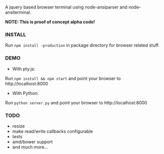 A jquery based browser terminal using node-ansiparser and node-ansiterminal.

**NOTE: This is proof of concept alpha code!**

### INSTALL

Run `npm install -production` in package directory for browser related stuff.

### DEMO

* With pty.js:

Run `npm install && npm start` and point your browser to http://localhost:8000

* With Python:

Run `python server.py` and point your browser to http://localhost:8000

### TODO
* resize
* make read/write callbacks configurable
* tests
* amd/bower support
* and much more...